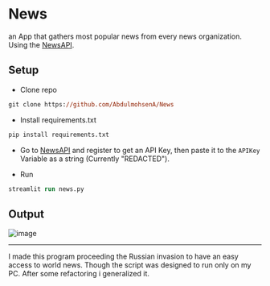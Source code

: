 # News

an App that gathers most popular news from every news organization. Using the [NewsAPI](https://newsapi.org/).

## Setup
- Clone repo
```ps
git clone https://github.com/AbdulmohsenA/News
```
- Install requirements.txt
```ps
pip install requirements.txt
```

- Go to [NewsAPI](https://newsapi.org/) and register to get an API Key, then paste it to the ```APIKey``` Variable as a string (Currently "REDACTED").

- Run
```ps
streamlit run news.py
```

## Output
![image](https://user-images.githubusercontent.com/92435992/215557726-9b7e5d4c-3f11-44db-90b1-9200800d766e.png)


---
I made this program proceeding the Russian invasion to have an easy access to world news. Though the script was designed to run only on my PC. After some refactoring i generalized it.
